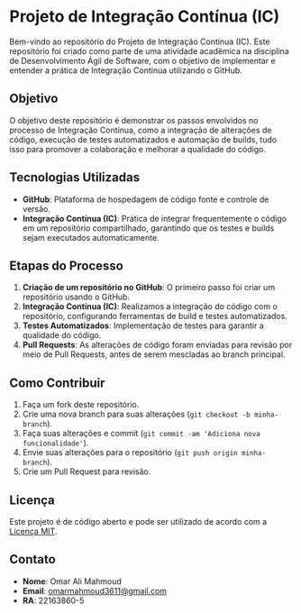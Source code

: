 # Projeto de Integração Contínua (IC)

Bem-vindo ao repositório do Projeto de Integração Contínua (IC). Este repositório foi criado como parte de uma atividade acadêmica na disciplina de Desenvolvimento Ágil de Software, com o objetivo de implementar e entender a prática de Integração Contínua utilizando o GitHub.

## Objetivo

O objetivo deste repositório é demonstrar os passos envolvidos no processo de Integração Contínua, como a integração de alterações de código, execução de testes automatizados e automação de builds, tudo isso para promover a colaboração e melhorar a qualidade do código.

## Tecnologias Utilizadas

- **GitHub**: Plataforma de hospedagem de código fonte e controle de versão.
- **Integração Contínua (IC)**: Prática de integrar frequentemente o código em um repositório compartilhado, garantindo que os testes e builds sejam executados automaticamente.

## Etapas do Processo

1. **Criação de um repositório no GitHub**: O primeiro passo foi criar um repositório usando o GitHub.
2. **Integração Contínua (IC)**: Realizamos a integração do código com o repositório, configurando ferramentas de build e testes automatizados.
3. **Testes Automatizados**: Implementação de testes para garantir a qualidade do código.
4. **Pull Requests**: As alterações de código foram enviadas para revisão por meio de Pull Requests, antes de serem mescladas ao branch principal.

## Como Contribuir

1. Faça um fork deste repositório.
2. Crie uma nova branch para suas alterações (`git checkout -b minha-branch`).
3. Faça suas alterações e commit (`git commit -am 'Adiciona nova funcionalidade'`).
4. Envie suas alterações para o repositório (`git push origin minha-branch`).
5. Crie um Pull Request para revisão.

## Licença

Este projeto é de código aberto e pode ser utilizado de acordo com a [Licença MIT](https://opensource.org/licenses/MIT).

## Contato

- **Nome**: Omar Ali Mahmoud
- **Email**: omarmahmoud3611@gmail.com
- **RA**: 22163860-5

